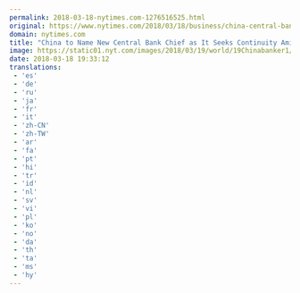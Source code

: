 ```yaml
---
permalink: 2018-03-18-nytimes.com-1276516525.html
original: https://www.nytimes.com/2018/03/18/business/china-central-bank-yi-gang.html?partner=rss&amp;emc=rss
domain: nytimes.com
title: "China to Name New Central Bank Chief as It Seeks Continuity Amid Change"
image: https://static01.nyt.com/images/2018/03/19/world/19Chinabanker1/merlin_88261445_1d0dd07c-85f4-4b3d-8727-f2107aa30c83-mediumThreeByTwo440.jpg
date: 2018-03-18 19:33:12
translations: 
 - 'es'
 - 'de'
 - 'ru'
 - 'ja'
 - 'fr'
 - 'it'
 - 'zh-CN'
 - 'zh-TW'
 - 'ar'
 - 'fa'
 - 'pt'
 - 'hi'
 - 'tr'
 - 'id'
 - 'nl'
 - 'sv'
 - 'vi'
 - 'pl'
 - 'ko'
 - 'no'
 - 'da'
 - 'th'
 - 'ta'
 - 'ms'
 - 'hy'
---
```


